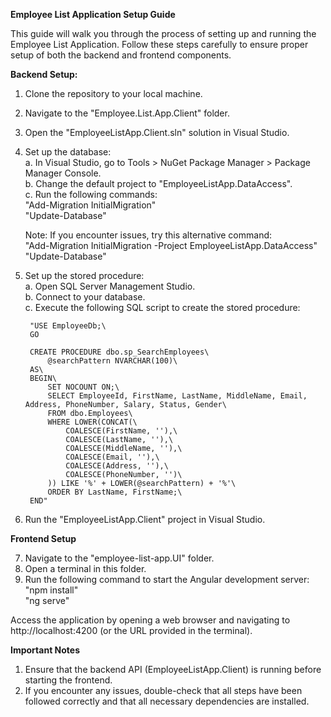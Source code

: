 ****Employee List Application Setup Guide****

This guide will walk you through the process of setting up and running the Employee List Application. 
Follow these steps carefully to ensure proper setup of both the backend and frontend components.

**Backend Setup:**
1. Clone the repository to your local machine.
2. Navigate to the "Employee.List.App.Client" folder.
3. Open the "EmployeeListApp.Client.sln" solution in Visual Studio.
4. Set up the database:\
    a. In Visual Studio, go to Tools > NuGet Package Manager > Package Manager Console.\
    b. Change the default project to "EmployeeListApp.DataAccess".\
    c. Run the following commands:\
        "Add-Migration InitialMigration"\
        "Update-Database"
   
    Note: If you encounter issues, try this alternative command:\
    "Add-Migration InitialMigration -Project EmployeeListApp.DataAccess"\
    "Update-Database"

6. Set up the stored procedure:\
    a. Open SQL Server Management Studio.\
    b. Connect to your database.\
    c. Execute the following SQL script to create the stored procedure:
   
        "USE EmployeeDb;\
        GO
        
        CREATE PROCEDURE dbo.sp_SearchEmployees\
            @searchPattern NVARCHAR(100)\
        AS\
        BEGIN\
            SET NOCOUNT ON;\
            SELECT EmployeeId, FirstName, LastName, MiddleName, Email, Address, PhoneNumber, Salary, Status, Gender\
            FROM dbo.Employees\
            WHERE LOWER(CONCAT(\
                COALESCE(FirstName, ''),\
                COALESCE(LastName, ''),\
                COALESCE(MiddleName, ''),\
                COALESCE(Email, ''),\
                COALESCE(Address, ''),\
                COALESCE(PhoneNumber, '')\
            )) LIKE '%' + LOWER(@searchPattern) + '%'\
            ORDER BY LastName, FirstName;\
        END"

8. Run the "EmployeeListApp.Client" project in Visual Studio.

**Frontend Setup**

7. Navigate to the "employee-list-app.UI" folder.
8. Open a terminal in this folder.
9. Run the following command to start the Angular development server:\
   "npm install"\
   "ng serve"

Access the application by opening a web browser and navigating to http://localhost:4200 (or the URL provided in the terminal).

**Important Notes**
1. Ensure that the backend API (EmployeeListApp.Client) is running before starting the frontend.
2. If you encounter any issues, double-check that all steps have been followed correctly and that all necessary dependencies are installed.
